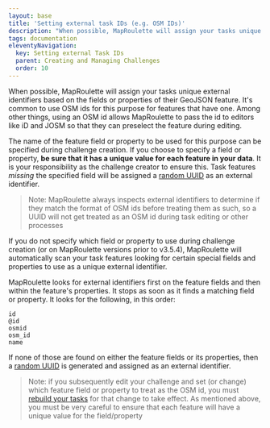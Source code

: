```yaml
---
layout: base
title: 'Setting external task IDs (e.g. OSM IDs)'
description: "When possible, MapRoulette will assign your tasks unique external identifiers based on the fields or properties of their GeoJSON feature. It's common to use OSM ids for this purpose for features that have one. Among other things, using an OSM id allows MapRoulette to pass the id to editors like iD and JOSM so that they can preselect the feature during editing."
tags: documentation
eleventyNavigation:
  key: Setting external Task IDs
  parent: Creating and Managing Challenges
  order: 10
---
```


When possible, MapRoulette will assign your tasks unique external identifiers based on the fields or properties of their GeoJSON feature. It's common to use OSM ids for this purpose for features that have one. Among other things, using an OSM id allows MapRoulette to pass the id to editors like iD and JOSM so that they can preselect the feature during editing.

The name of the feature field or property to be used for this purpose can be specified during challenge creation. If you choose to specify a field or property, **be sure that it has a unique value for each feature in your data**. It is your responsibility as the challenge creator to ensure this. Task features _missing_ the specified field will be assigned a [random UUID](<https://en.wikipedia.org/wiki/Universally_unique_identifier#Version_4_(random)>) as an external identifier.

> Note: MapRoulette always inspects external identifiers to determine if they match the format of OSM ids before treating them as such, so a UUID will not get treated as an OSM id during task editing or other processes

If you do not specify which field or property to use during challenge creation (or on MapRoulette versions prior to v3.5.4), MapRoulette will automatically scan your task features looking for certain special fields and properties to use as a unique external identifier.

MapRoulette looks for external identifiers first on the feature fields and then within the feature's properties. It stops as soon as it finds a matching field or property. It looks for the following, in this order:

```
id
@id
osmid
osm_id
name
```

If none of those are found on either the feature fields or its properties, then a [random UUID](<https://en.wikipedia.org/wiki/Universally_unique_identifier#Version_4_(random)>) is generated and assigned as an external identifier.

> Note: if you subsequently edit your challenge and set (or change) which feature field or property to treat as the OSM id, you must [rebuild your tasks](/documentation/rebuilding-challenge-tasks/) for that change to take effect. As mentioned above, you must be very careful to ensure that each feature will have a unique value for the field/property
